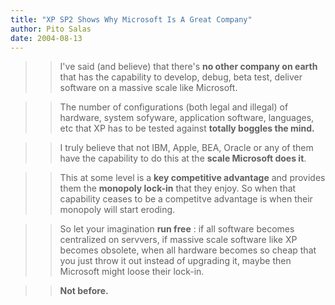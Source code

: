 ```yaml
---
title: "XP SP2 Shows Why Microsoft Is A Great Company"
author: Pito Salas
date: 2004-08-13
---
```



>>

>> I've said (and believe) that there's **no other company on earth** that has
the capability to develop, debug, beta test, deliver software on a massive
scale like Microsoft.

>>

>> The number of configurations (both legal and illegal) of hardware, system
sofyware, application software, languages, etc that XP has to be tested
against **totally boggles the mind.**

>>

>> I truly believe that not IBM, Apple, BEA, Oracle or any of them have the
capability to do this at the **scale Microsoft does it**.

>>

>> This at some level is a **key competitive advantage** and provides them the
**monopoly lock-in** that they enjoy. So when that capability ceases to be a
competitve advantage is when their monopoly will start eroding.

>>

>> So let your imagination **run free** : if all software becomes centralized
on servvers, if massive scale software like XP becomes obsolete, when all
hardware becomes so cheap that you just throw it out instead of upgrading it,
maybe then Microsoft might loose their lock-in.

>>

>> **Not before.**


